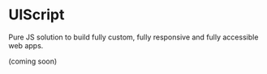 # UIScript
Pure JS solution to build fully custom, fully responsive and fully accessible web apps.

(coming soon)

